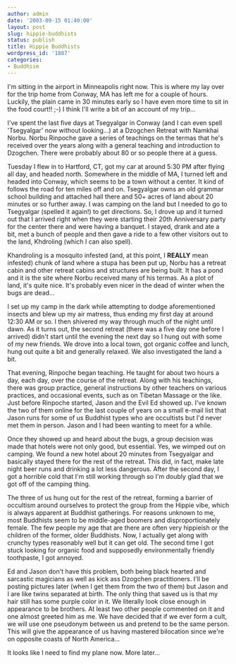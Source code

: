 ```yaml
---
author: admin
date: '2003-09-15 01:40:00'
layout: post
slug: hippie-buddhists
status: publish
title: Hippie Buddhists
wordpress_id: '1887'
categories:
- Buddhism
---
```

I'm sitting in the airport in Minneapolis right now. This is where my lay over for the trip home from Conway, MA has left me for a couple of hours. Luckily, the plain came in 30 minutes early so I have even more time to sit in the food court!! ;-) I think I'll write a bit of an account of my trip...

I've spent the last five days at Tsegyalgar in Conway (and I can even spell 'Tsegyalgar' now without looking...) at a Dzogchen Retreat with Namkhai Norbu. Norbu Rinpoche gave a series of teachings on the termas that he's received over the years along with a general teaching and introduction to Dzogchen. There were probably about 80 or so people there at a guess.

Tuesday I flew in to Hartford, CT, got my car at around 5:30 PM after flying all day, and headed north. Somewhere in the middle of MA, I turned left and headed into Conway, which seems to be a town without a center. It kind of follows the road for ten miles off and on. Tsegyalgar owns an old grammar school building and attached hall there and 50+ acres of land about 20 minutes or so further away. I was camping on the land but I needed to go to Tsegyalgar (spelled it again!) to get directions. So, I drove up and it turned out that I arrived right when they were starting their 20th Anniversary party for the center there and were having a banquet. I stayed, drank and ate a bit, met a bunch of people and then gave a ride to a few other visitors out to the land, Khdroling (which I can also spell).

Khandroling is a mosquito infested (and, at this point, I <strong>REALLY</strong> mean infested) chunk of land where a stupa has been put up, Norbu has a retreat cabin and other retreat cabins and structures are being built. It has a pond and it is the site where Norbu received many of his termas. As a plot of land, it's quite nice. It's probably even nicer in the dead of winter when the bugs are dead...

I set up my camp in the dark while attempting to dodge aforementioned insects and blew up my air matress, thus ending my first day at around 12:30 AM or so. I then shivered my way through much of the night until dawn. As it turns out, the second retreat (there was a five day one before I arrived) didn't start until the evening the next day so I hung out with some of my new friends. We drove into a local town, got organic coffee and lunch, hung out quite a bit and generally relaxed. We also investigated the land a bit.

That evening, Rinpoche began teaching. He taught for about two hours a day, each day, over the course of the retreat. Along with his teachings, there was group practice, general instructions by other teachers on various practices, and occasional events, such as on Tibetan Massage or the like. Just before Rinpoche started, Jason and the Evil Ed showed up. I've known the two of them online for the last couple of years on a small e-mail list that Jason runs for some of us Buddhist types who are occultists but I'd never met them in person. Jason and I had been wanting to meet for a while.

Once they showed up and heard about the bugs, a group decision was made that hotels were not only good, but essential. Yes, we wimped out on camping. We found a new hotel about 20 minutes from Tsegyalgar and basically stayed there for the rest of the retreat. This did, in fact, make late night beer runs and drinking a lot less dangerous. After the second day, I got a horrible cold that I'm still working through so I'm doubly glad that we got off of the camping thing.

The three of us hung out for the rest of the retreat, forming a barrier of occultism around ourselves to protect the group from the Hippie vibe, which is always apparent at Buddhist gatherings. For reasons unknown to me, most Buddhists seem to be middle-aged boomers and disproportionately female. The few people my age that are there are often very hippieish or the children of the former, older Buddhists. Now, I actually get along with crunchy types reasonably well but it can get old. The second time I got stuck looking for organic food and supposedly environmentally friendly toothpaste, I got annoyed.

Ed and Jason don't have this problem, both being black hearted and sarcastic magicians as well as kick ass Dzogchen practitioners. I'll be posting pictures later (when I get them from the two of them) but Jason and I are like twins separated at birth. The only thing that saved us is that my hair still has some purple color in it. We literally look close enough in appearance to be brothers. At least two other people commented on it and one almost greeted him as me. We have decided that if we ever form a cult, we will use one pseudonym between us and pretend to be the same person. This will give the appearance of us having mastered bilocation since we're on opposite coasts of North America...

It looks like I need to find my plane now. More later...
